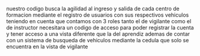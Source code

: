 nuestro codigo busca la agilidad al ingreso y salida de cada centro de formacion mediante el registro de usuarios con sus respectivos vehiculos teniendo en cuenta que contamos con 3 roles tanto el de vigilante como el de instructor necesitara un codigo de acceso para poder registrar la cuenta y tener acceso a una vista diferente que la del aprendiz ademas de contar con un sistema de busqueda de vehiculos mediante la cedula que solo se encuentra en la vista de vigilante 

